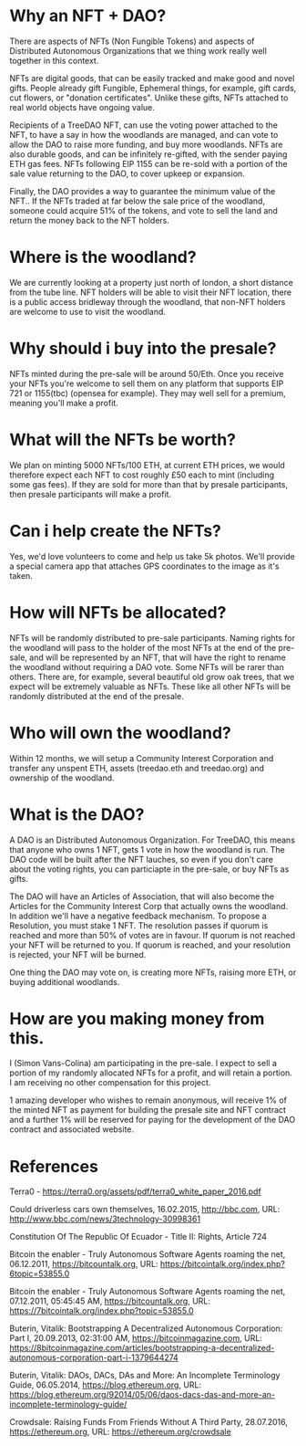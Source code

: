 # Why an NFT + DAO?

There are aspects of NFTs (Non Fungible Tokens) and aspects of Distributed Autonomous Organizations that we thing work really well together in this context. 

NFTs are digital goods, that can be easily tracked and make good and novel gifts. People already gift Fungible, Ephemeral things, for example, gift cards, cut flowers, or "donation certificates". Unlike these gifts, NFTs attached to real world objects have ongoing value. 

Recipients of a TreeDAO NFT, can use the voting power attached to the NFT, to have a say in how the woodlands are managed, and can vote to allow the DAO to raise more funding, and buy more woodlands. NFTs are also durable goods, and can be infinitely re-gifted, with the sender paying ETH gas fees. NFTs following EIP 1155 can be re-sold with a portion of the sale value returning to the DAO, to cover upkeep or expansion.

Finally, the DAO provides a way to guarantee the minimum value of the NFT.. If the NFTs traded at far below the sale price of the woodland, someone could acquire 51% of the tokens, and vote to sell the land and return the money back to the NFT holders. 

# Where is the woodland?

We are currently looking at a property just north of london, a short distance from the tube line. NFT holders will be able to visit their NFT location, there is a public access bridleway through the woodland, that non-NFT holders are welcome to use to visit the woodland.

# Why should i buy into the presale?

NFTs minted during the pre-sale will be around 50/Eth. Once you receive your NFTs you're welcome to sell them on any platform that supports EIP 721 or 1155(tbc) (opensea for example). They may well sell for a premium, meaning you'll make a profit.

# What will the NFTs be worth?

We plan on minting 5000 NFTs/100 ETH, at current ETH prices, we would therefore expect each NFT to cost roughly £50 each to mint (including some gas fees). If they are sold for more than that by presale participants, then presale participants will make a profit.

# Can i help create the NFTs?

Yes, we'd love volunteers to come and help us take 5k photos. We'll provide a special camera app that attaches GPS coordinates to the image as it's taken.

# How will NFTs be allocated?

NFTs will be randomly distributed to pre-sale participants. Naming rights for the woodland will pass to the holder of the most NFTs at the end of the pre-sale, and will be represented by an NFT, that will have the right to rename the woodland without requiring a DAO vote. 
Some NFTs will be rarer than others. There are, for example, several beautiful old grow oak trees, that we expect will be extremely valuable as NFTs. These like all other NFTs will be randomly distributed at the end of the presale.

# Who will own the woodland?

Within 12 months, we will setup a Community Interest Corporation and transfer any unspent ETH, assets (treedao.eth and treedao.org) and ownership of the woodland.

# What is the DAO?

A DAO is an Distributed Autonomous Organization. For TreeDAO, this means that anyone who owns 1 NFT, gets 1 vote in how the woodland is run. The DAO code will be built after the NFT lauches, so even if you don't care about the voting rights, you can particiapte in the pre-sale, or buy NFTs as gifts. 

The DAO will have an Articles of Association, that will also become the Articles for the Community Interest Corp that actually owns the woodland. In addition we'll have a negative feedback mechanism. To propose a Resolution, you must stake 1 NFT. The resolution passes if quorum is reached and more than 50% of votes are in favour. If quorum is not reached your NFT will be returned to you. If quorum is reached, and your resolution is rejected, your NFT will be burned.

One thing the DAO may vote on, is creating more NFTs, raising more ETH, or buying additional woodlands.

# How are you making money from this.

I (Simon Vans-Colina) am participating in the pre-sale. I expect to sell a portion of my randomly allocated NFTs for a profit, and will retain a portion. 
I am receiving no other compensation for this project. 

1 amazing developer who wishes to remain anonymous, will receive 1% of the minted NFT as payment for building the presale site and NFT contract and a further 1% will be reserved for paying for the development of the DAO contract and associated website.

# References

Terra0 - https://terra0.org/assets/pdf/terra0_white_paper_2016.pdf
 
Could  driverless  cars  own  themselves,  16.02.2015,  http://bbc.com,  URL:  http://www.bbc.com/news/3technology-30998361 

Constitution Of The Republic Of Ecuador - Title II: Rights, Article 724 

Bitcoin  the  enabler  -  Truly  Autonomous  Software  Agents  roaming  the  net,  06.12.2011,  https://bitcountalk.org,  URL: https://bitcointalk.org/index.php?6topic=53855.0  

Bitcoin  the  enabler  -  Truly  Autonomous  Software  Agents  roaming  the  net,  07.12.2011,  05:45:45  AM,  https://bitcountalk.org,  URL:  https://7bitcointalk.org/index.php?topic=53855.0  
 
Buterin,  Vitalik:  Bootstrapping  A  Decentralized  Autonomous  Corporation:  Part  I,  20.09.2013,  02:31:00  AM, https://bitcoinmagazine.com,  URL: https://8bitcoinmagazine.com/articles/bootstrapping-a-decentralized-autonomous-corporation-part-i-1379644274   

Buterin,  Vitalik:  DAOs,  DACs,  DAs  and  More:  An  Incomplete  Terminology  Guide,  06.05.2014, https://blog.ethereum.org,  URL: https://blog.ethereum.org/92014/05/06/daos-dacs-das-and-more-an-incomplete-terminology-guide/ 

Crowdsale: Raising Funds From Friends Without A Third Party, 28.07.2016, https://ethereum.org, URL: https://ethereum.org/crowdsale
